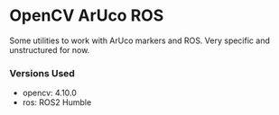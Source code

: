 # OpenCV ArUco ROS

Some utilities to work with ArUco markers and ROS. Very specific and unstructured for now.

### Versions Used
- opencv: 4.10.0
- ros: ROS2 Humble
